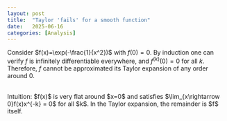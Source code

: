 ```yaml
---
layout: post
title:  "Taylor 'fails' for a smooth function"
date:   2025-06-16
categories: [Analysis]
---
```


Consider $f(x)=\exp(-\frac{1}{x^2})$ with $f(0)=0$. By induction one can verify $f$ is infinitely differentiable everywhere, and $f^{(k)}(0)=0$ for all $k$. 
Therefore, $f$ cannot be approximated its Taylor expansion of any order around $0$.  

<br>
Intuition: 
$f(x)$ is very flat around $x=0$ and satisfies $\lim_{x\rightarrow 0}f(x)x^{-k} = 0$ for all $k$. 
In the Taylor expansion, the remainder is $f$ itself. 
